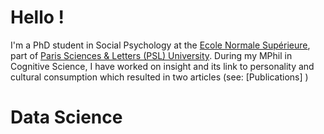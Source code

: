 # Hello ! 

I'm a PhD student in Social Psychology at the [Ecole Normale Supérieure](https://en.wikipedia.org/wiki/%C3%89cole_normale_sup%C3%A9rieure_(Paris)), part of [Paris Sciences & Letters (PSL) University](https://psl.eu/en/university/psl-international-rankings). During my MPhil in Cognitive Science, I have worked on insight and its link to personality and cultural consumption which resulted in two articles (see: [Publications] )



# Data Science


